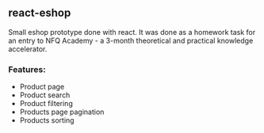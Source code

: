 ## react-eshop

Small eshop prototype done with react. It was done as a homework task for an entry to NFQ Academy - a 3-month theoretical and practical knowledge accelerator.

### Features:
- Product page
- Product search 
- Product filtering 
- Products page pagination
- Products sorting
